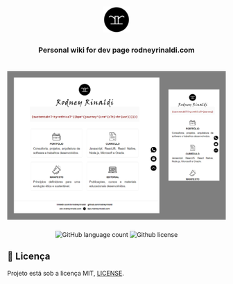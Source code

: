 <!-- START -->

<h1 align="center">
    <img alt="rodneyrinaldi" src="https://github.com/rodneyrinaldi/dev.rodneyrinaldi/blob/master/public/rr-logo.svg" width="60px" />
</h1>

<h3 align="center">
  Personal wiki for dev page rodneyrinaldi.com
</h3>

<h1 align="center">
    <img alt="rodneyrinaldi" src="https://github.com/rodneyrinaldi/dev.rodneyrinaldi/blob/master/public/page.png" width="600px" />
</h1>

<p align="center">
  <img alt="GitHub language count" src="https://img.shields.io/github/languages/count/rodneyrinaldi/dev.rodneyrinaldi?color=%2304D361">
  
  <img alt="Github license" src="https://img.shields.io/github/license/rodneyrinaldi/dev.rodneyrinaldi?color=%2304D361">

</p>

## :memo: Licença

Projeto está sob a licença MIT, [LICENSE](LICENSE.md).

<!-- END -->
